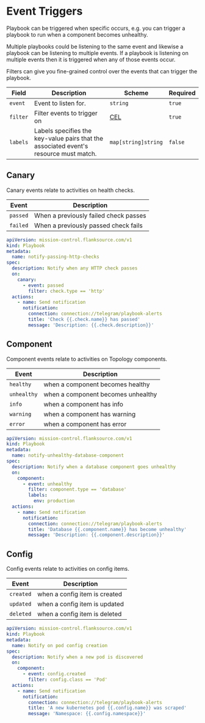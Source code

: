 # Event Triggers

Playbook can be triggered when specific occurs, e.g.  you can trigger a playbook to run when a component becomes unhealthy.

Multiple playbooks could be listening to the same event and likewise a playbook can be listening to multiple events. If a playbook is listening on multiple events then it is triggered when any of those events occur.

Filters can give you fine-grained control over the events that can trigger the playbook.

| Field    | Description                                                                                   | Scheme              | Required |
| -------- | --------------------------------------------------------------------------------------------- | ------------------- | -------- |
| `event`  | Event to listen for.                                                                          | `string`            | `true`   |
| `filter` | Filter events to trigger on | [CEL](/reference/scripting/cel)            | `true`   |
| `labels` | Labels specifies the key-value pairs that the associated event's resource must match.         | `map[string]string` | `false`  |


## Canary

Canary events relate to activities on health checks.

| Event    | Description                           |
| -------- | ------------------------------------- |
| `passed` | When a previously failed check passes |
| `failed` | When a previously passed check fails  |


```yaml title="notify-passing-http-checks.yaml"
apiVersion: mission-control.flanksource.com/v1
kind: Playbook
metadata:
  name: notify-passing-http-checks
spec:
  description: Notify when any HTTP check passes
  on:
    canary:
      - event: passed
        filter: check.type == 'http'
  actions:
    - name: Send notification
      notification:
        connection: connection://telegram/playbook-alerts
        title: 'Check {{.check.name}} has passed'
        message: 'Description: {{.check.description}}'
```

## Component

Component events relate to activities on Topology components.

| Event       | Description                        |
| ----------- | ---------------------------------- |
| `healthy`   | when a component becomes healthy   |
| `unhealthy` | when a component becomes unhealthy |
| `info`      | when a component has info          |
| `warning`   | when a component has warning       |
| `error`     | when a component has error         |


```yaml title="notify-unhealthy-database-component.yaml"
apiVersion: mission-control.flanksource.com/v1
kind: Playbook
metadata:
  name: notify-unhealthy-database-component
spec:
  description: Notify when a database component goes unhealthy
  on:
    component:
      - event: unhealthy
        filter: component.type == 'database'
        labels:
          env: production
  actions:
    - name: Send notification
      notification:
        connection: connection://telegram/playbook-alerts
        title: 'Database {{.component.name}} has become unhealthy'
        message: 'Description: {{.component.description}}'
```

## Config

Config events relate to activities on config items.

| Event     | Description                   |
| --------- | ----------------------------- |
| `created` | when a config item is created |
| `updated` | when a config item is updated |
| `deleted` | when a config item is deleted |

```yaml title="notify-newly-scraped-pod.yaml"
apiVersion: mission-control.flanksource.com/v1
kind: Playbook
metadata:
  name: Notify on pod config creation
spec:
  description: Notify when a new pod is discovered
  on:
    component:
      - event: config.created
        filter: config.class == 'Pod'
  actions:
    - name: Send notification
      notification:
        connection: connection://telegram/playbook-alerts
        title: 'A new kubernetes pod {{.config.name}} was scraped'
        message: 'Namespace: {{.config.namespace}}'
```
